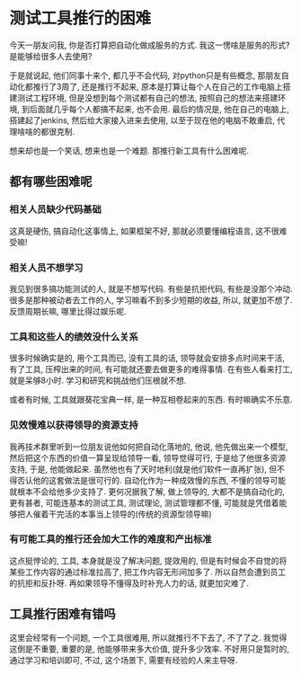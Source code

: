 # 测试工具推行的困难



今天一朋友问我, 你是否打算把自动化做成服务的方式. 我这一愣啥是服务的形式? 是能够给很多人去使用?

于是就说起, 他们同事十来个, 都几乎不会代码, 对python只是有些概念, 那朋友自动化都推行了3周了, 还是推行不起来, 原本是打算让每个人在自己的工作电脑上搭建测试工程环境, 但是没想到每个测试都有自己的想法, 按照自己的想法来搭建环境, 到后面就几乎每个人都搞不起来, 也不会用. 最后的情况是, 他在自己的电脑上, 搭建起了jenkins, 然后给大家接入进来去使用, 以至于现在他的电脑不敢重启, 代理啥啥的都很克制.

想来却也是一个笑话, 想来也是一个难题. 那推行新工具有什么困难呢.

## 都有哪些困难呢

### 相关人员缺少代码基础

这真是硬伤, 搞自动化这事情上, 如果框架不好, 那就必须要懂编程语言, 这不很难受嘛!

### 相关人员不想学习

我见到很多搞功能测试的人, 就是不想写代码. 有些是抗拒代码, 有些是没那个冲动. 很多是那种被动者去工作的人, 学习嘛看不到多少短期的收益, 所以, 就更加不想了. 反馈周期长嘛, 哪里比得过娱乐呢.

### 工具和这些人的绩效没什么关系

很多时候确实是的, 用个工具而已, 没有工具的话, 领导就会安排多点时间来干活, 有了工具, 压榨出来的时间, 有可能就还要去做更多的难得事情. 在有些人看来打工, 就是呆够8小时. 学习和研究和挑战他们压根就不想. 

或者有时候, 工具就跟葵花宝典一样, 是一种互相卷起来的东西. 有时嘛确实不乐意.

### 见效慢难以获得领导的资源支持

我再技术群里听到一位朋友说他如何把自动化落地的, 他说, 他先做出来一个模型, 然后把这个东西的价值一算呈现给领导一看, 领导觉得可行, 于是给了他很多资源支持, 于是, 他能做起来. 虽然他也有了天时地利(就是他们软件一直再扩张), 但不得否认他的这套做法是很可行的. 自动化作为一种成效慢的东西, 不懂的领导可能就根本不会给他多少支持了. 更何况据我了解, 做上领导的, 大都不是搞自动化的, 更有甚者, 可能连基本的测试工具, 测试理论, 测试管理都不懂, 可能就是凭借着能够把人催着干完活的本事当上领导的(传统的资源型领导嘛)

### 有可能工具的推行还会加大工作的难度和产出标准

这点挺悖论的, 工具, 本身就是没了解决问题, 提效用的, 但是有时候会不自觉的将某些工作内容的通过标准拉高了, 把工作内容无形间加多了. 所以自然会遭到员工的抗拒和反扑呀. 再如果领导不懂得及时补充人力的话, 就更加灾难了.



## 工具推行困难有错吗

这里会经常有一个问题, 一个工具很难用, 所以就推行不下去了, 不了了之. 我觉得这倒是不重要, 重要的是, 他能够带来多大价值, 提升多少效率. 不好用只是暂时的, 通过学习和培训即可, 不过, 这个场景下, 需要有经验的人来主导呀.